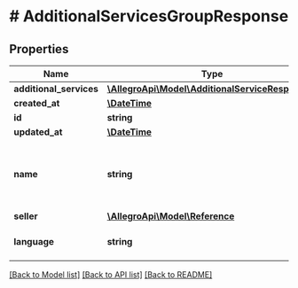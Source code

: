 # # AdditionalServicesGroupResponse

## Properties

Name | Type | Description | Notes
------------ | ------------- | ------------- | -------------
**additional_services** | [**\AllegroApi\Model\AdditionalServiceResponse[]**](AdditionalServiceResponse.md) |  | [optional]
**created_at** | [**\DateTime**](\DateTime.md) |  | [optional]
**id** | **string** |  | [optional]
**updated_at** | [**\DateTime**](\DateTime.md) |  | [optional]
**name** | **string** | Name of the group provided by merchant, invisible for buyers. | [optional]
**seller** | [**\AllegroApi\Model\Reference**](Reference.md) |  | [optional]
**language** | **string** | IETF language tag. | [optional]

[[Back to Model list]](../../README.md#models) [[Back to API list]](../../README.md#endpoints) [[Back to README]](../../README.md)
